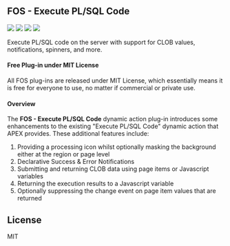 ## FOS - Execute PL/SQL Code

![](https://img.shields.io/badge/Plug--in_Type-Dynamic_Action-orange.svg) ![](https://img.shields.io/badge/APEX-19.2-success.svg) ![](https://img.shields.io/badge/APEX-20.1-success.svg) ![](https://img.shields.io/badge/APEX-20.2-success.svg)

Execute PL/SQL code on the server with support for CLOB values, notifications, spinners, and more.
<h4>Free Plug-in under MIT License</h4>
<p>
All FOS plug-ins are released under MIT License, which essentially means it is free for everyone to use, no matter if commercial or private use.
</p>
<h4>Overview</h4>
<p>The <strong>FOS - Execute PL/SQL Code</strong> dynamic action plug-in introduces some enhancements to the existing "Execute PL/SQL Code" dynamic action that APEX provides. These additional features include:</p>
<ol>
<li>Providing a processing icon whilst optionally masking the background either at the region or page level</li>
<li>Declarative Success & Error Notifications</li>
<li>Submitting and returning CLOB data using page items or Javascript variables</li>
<li>Returning the execution results to a Javascript variable</li>
<li>Optionally suppressing the change event on page item values that are returned</li>
</ol>

## License

MIT

